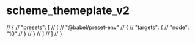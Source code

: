# scheme_themeplate_v2
// {
//     "presets": [
//         [
//             "@babel/preset-env"
//             {
//                 "targets": {
//                   "node": "10"
//                 }
//             }
//         ]
//     ]
// }